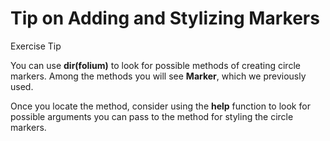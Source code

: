 # **Tip on Adding and Stylizing Markers**
Exercise Tip

You can use **dir(folium)**  to look for possible methods of creating circle markers. Among the methods you will see **Marker**, which we previously used. 

Once you locate the method, consider using the **help**  function to look for possible arguments you can pass to the method for styling the circle markers.